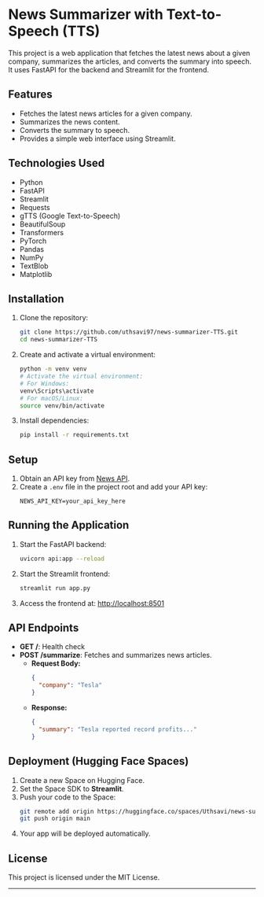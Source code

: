 # News Summarizer with Text-to-Speech (TTS)

This project is a web application that fetches the latest news about a given company, summarizes the articles, and converts the summary into speech. It uses FastAPI for the backend and Streamlit for the frontend.

## Features
- Fetches the latest news articles for a given company.
- Summarizes the news content.
- Converts the summary to speech.
- Provides a simple web interface using Streamlit.

## Technologies Used
- Python
- FastAPI
- Streamlit
- Requests
- gTTS (Google Text-to-Speech)
- BeautifulSoup
- Transformers
- PyTorch
- Pandas
- NumPy
- TextBlob
- Matplotlib

## Installation
1. Clone the repository:
    ```bash
    git clone https://github.com/uthsavi97/news-summarizer-TTS.git
    cd news-summarizer-TTS
    ```
2. Create and activate a virtual environment:
    ```bash
    python -m venv venv
    # Activate the virtual environment:
    # For Windows:
    venv\Scripts\activate
    # For macOS/Linux:
    source venv/bin/activate
    ```
3. Install dependencies:
    ```bash
    pip install -r requirements.txt
    ```

## Setup
1. Obtain an API key from [News API](https://newsapi.org/).
2. Create a `.env` file in the project root and add your API key:
    ```plaintext
    NEWS_API_KEY=your_api_key_here
    ```

## Running the Application
1. Start the FastAPI backend:
    ```bash
    uvicorn api:app --reload
    ```
2. Start the Streamlit frontend:
    ```bash
    streamlit run app.py
    ```
3. Access the frontend at: [http://localhost:8501](http://localhost:8501)

## API Endpoints
- **GET /**: Health check
- **POST /summarize**: Fetches and summarizes news articles.
  - **Request Body:**
    ```json
    {
      "company": "Tesla"
    }
    ```
  - **Response:**
    ```json
    {
      "summary": "Tesla reported record profits..."
    }
    ```

## Deployment (Hugging Face Spaces)
1. Create a new Space on Hugging Face.
2. Set the Space SDK to **Streamlit**.
3. Push your code to the Space:
    ```bash
    git remote add origin https://huggingface.co/spaces/Uthsavi/news-summarizer-tts
    git push origin main
    ```
4. Your app will be deployed automatically.

## License
This project is licensed under the MIT License.

---


